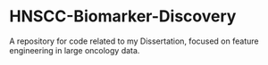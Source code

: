 # HNSCC-Biomarker-Discovery
A repository for code related to my Dissertation, focused on feature engineering in large oncology data.
